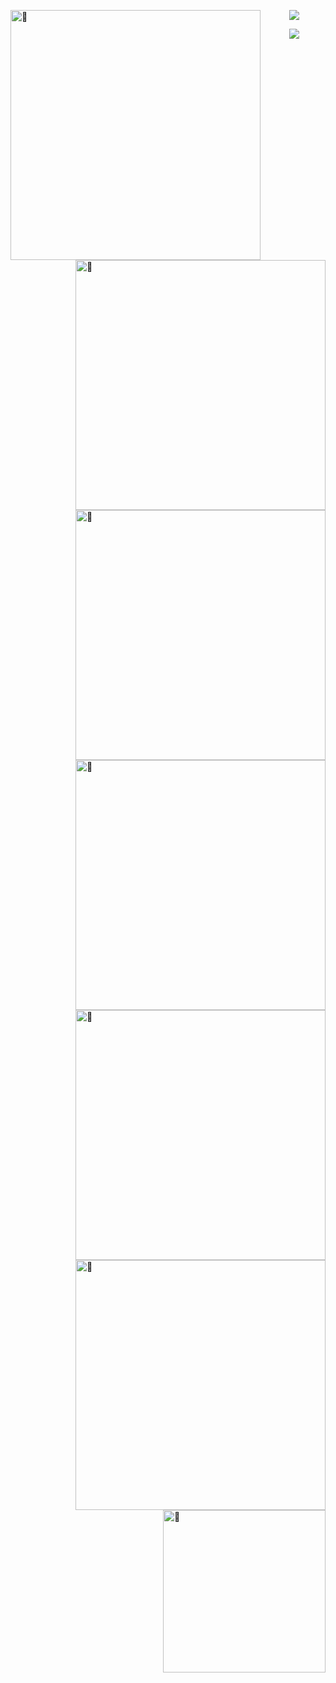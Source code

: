 [<img align="left" width="400" alt="🤿" src="https://metrics.lecoq.io/ba2in9a?template=classic&base.metadata=0&isocalendar=1&followup=1&achievements=1&discussions=1&pagespeed=1&rss=1&stars=1&isocalendar.duration=full-year&stars.limit=2&followup.sections=repositories&followup.indepth=true&achievements.threshold=C&achievements.secrets=true&achievements.display=compact&achievements.limit=0&discussions.categories=true&discussions.categories.limit=0&pagespeed.url=https%3A%2F%2Fba2in9a.top&pagespeed.detailed=false&pagespeed.screenshot=false&rss.source=https%3A%2F%2Fba2in9a.top%2Fatom.xml&rss.limit=2&config.timezone=Asia%2FShanghai&config.twemoji=true">](#)

[<img align="right" width="400" alt="🤿" src="https://github-readme-stats.vercel.app/api?username=ba2in9a&hide_border=true&show_icons=true&theme=vue">](#)

[<img align="right" width="400" alt="🤿" src="http://github-readme-streak-stats.herokuapp.com?user=ba2in9a&hide_border=true&theme=vue">](#)

[<img align="right" width="400" alt="🤿" src="https://activity-graph.herokuapp.com/graph?username=ba2in9a&theme=github-light">](#)

[<img align="right" width="400" alt="🤿" src="https://github-readme-stats.vercel.app/api/top-langs/?username=ba2in9a&langs_count=8&layout=compact&hide_border=true&theme=vue">](#)

[<img align="right" width="400" alt="🤿" src="https://github-readme-stats.vercel.app/api/wakatime?username=ba2in9a">](#)

[<img align="right" width="260" alt="🤿" src="https://cdn.jsdelivr.net/gh/ba2in9a/PicGo/img/202201292027004.png">](#)

<p align="center">
  <a href="https://chat.getloli.com/room/@ba2in9a?title=ba2in9a-chatroom"><img src="https://chat.getloli.com/room/@ba2in9a/svg?width=800&height=340&limit=20&theme=light&title=ba2in9a@github:%20~&fontSize=13"></a>
</p>

<p align="center"> 
  <img src="https://profile-counter.glitch.me/ba2in9a/count.svg" />
</p>
